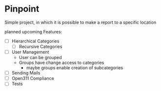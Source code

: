 # Pinpoint

Simple project, in  which it is possible to make a report to a specific location

planned upcoming Features:

- [ ] Hierarchical Categories
  - [ ] Recursive Categories
- [ ] User Management
  - User can be grouped
  - Groups have change access to categories
    - maybe groups enable creation of subcategories
- [ ] Sending Mails
- [ ] Open311 Compliance
- [ ] Tests
